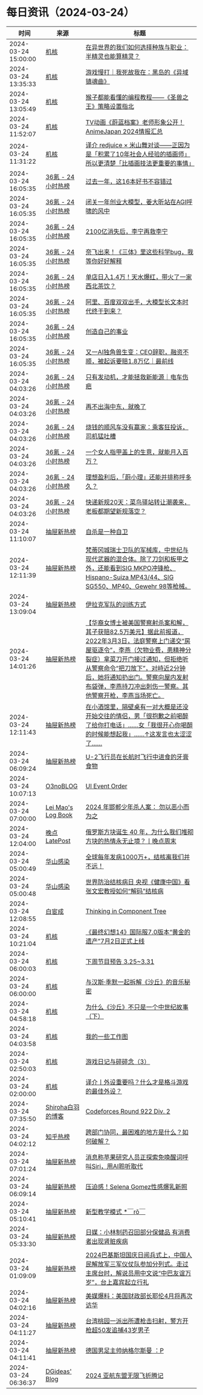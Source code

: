 ﻿# 每日资讯（2024-03-24）

|时间|来源|标题|
|---|---|---|
|2024-03-24 15:00:00|[机核](https://www.gcores.com/rss)|[在异世界的我们如何选择种族与职业：半精灵也能算精灵？](https://www.gcores.com/radios/179325)|
|2024-03-24 13:35:33|[机核](https://www.gcores.com/rss)|[游戏慢打｜我死故我在：黑岛的《异域镇魂曲》](https://www.gcores.com/articles/179375)|
|2024-03-24 13:05:49|[机核](https://www.gcores.com/rss)|[猴子都能看懂的编程教程——《圣兽之王》策略设置指北](https://www.gcores.com/articles/179373)|
|2024-03-24 11:52:07|[机核](https://www.gcores.com/rss)|[TV动画《蔚蓝档案》老师形象公开！AnimeJapan 2024情报汇总](https://www.gcores.com/articles/179369)|
|2024-03-24 11:31:22|[机核](https://www.gcores.com/rss)|[译介 redjuice × 米山舞对谈——正因为是「积累了10年社会人经验的插画师」所以更清楚「比插画技法更重要的事情」](https://www.gcores.com/articles/179367)|
|2024-03-24 16:05:35|[36氪 - 24小时热榜](https://rss.mifaw.com/articles/5c8bb11a3c41f61efd36683e/5c91d2e23882afa09dff4901)|[过去一年，这16本好书不容错过](https://36kr.com/p/2612626281076871)|
|2024-03-24 16:05:35|[36氪 - 24小时热榜](https://rss.mifaw.com/articles/5c8bb11a3c41f61efd36683e/5c91d2e23882afa09dff4901)|[闭关一年创业大模型，姜大昕站在AGI呼啸的风中](https://36kr.com/p/2702413037910148)|
|2024-03-24 16:05:35|[36氪 - 24小时热榜](https://rss.mifaw.com/articles/5c8bb11a3c41f61efd36683e/5c91d2e23882afa09dff4901)|[2100亿消失后，李宁再救李宁](https://36kr.com/p/2701871487121544)|
|2024-03-24 16:05:35|[36氪 - 24小时热榜](https://rss.mifaw.com/articles/5c8bb11a3c41f61efd36683e/5c91d2e23882afa09dff4901)|[奈飞出来！《三体》里这些科学bug，我等你好好解释](https://36kr.com/p/2702107984033670)|
|2024-03-24 16:05:35|[36氪 - 24小时热榜](https://rss.mifaw.com/articles/5c8bb11a3c41f61efd36683e/5c91d2e23882afa09dff4901)|[单店日入1.4万！天水爆红，带火了一家西北茶饮？](https://36kr.com/p/2702897275418505)|
|2024-03-24 16:05:35|[36氪 - 24小时热榜](https://rss.mifaw.com/articles/5c8bb11a3c41f61efd36683e/5c91d2e23882afa09dff4901)|[阿里、百度双双出手，大模型长文本时代终于到来？](https://36kr.com/p/2702101062881922)|
|2024-03-24 16:05:35|[36氪 - 24小时热榜](https://rss.mifaw.com/articles/5c8bb11a3c41f61efd36683e/5c91d2e23882afa09dff4901)|[创造自己的事业](https://36kr.com/p/2642689327758464)|
|2024-03-24 16:05:35|[36氪 - 24小时热榜](https://rss.mifaw.com/articles/5c8bb11a3c41f61efd36683e/5c91d2e23882afa09dff4901)|[又一AI独角兽生变：CEO辞职，融资不顺，被起诉要赔1.8万亿｜最前线](https://36kr.com/p/2701909282404225)|
|2024-03-24 04:03:26|[36氪 - 24小时热榜](https://rss.mifaw.com/articles/5c8bb11a3c41f61efd36683e/5c91d2e23882afa09dff4901)|[只有发动机，才能拯救新能源｜电车伤疤](https://36kr.com/p/2701437053876358)|
|2024-03-24 04:03:26|[36氪 - 24小时热榜](https://rss.mifaw.com/articles/5c8bb11a3c41f61efd36683e/5c91d2e23882afa09dff4901)|[再不出海中东，就晚了](https://36kr.com/p/2701408908015745)|
|2024-03-24 04:03:26|[36氪 - 24小时热榜](https://rss.mifaw.com/articles/5c8bb11a3c41f61efd36683e/5c91d2e23882afa09dff4901)|[烧钱的顺风车没有赢家：乘客狂投诉，司机猛吐槽](https://36kr.com/p/2701914771044224)|
|2024-03-24 04:03:26|[36氪 - 24小时热榜](https://rss.mifaw.com/articles/5c8bb11a3c41f61efd36683e/5c91d2e23882afa09dff4901)|[一个女人指甲盖上的生意，就能月入百万？](https://36kr.com/p/2701737662550657)|
|2024-03-24 04:03:26|[36氪 - 24小时热榜](https://rss.mifaw.com/articles/5c8bb11a3c41f61efd36683e/5c91d2e23882afa09dff4901)|[理想盈利后，「蔚小理」还能并排称呼多久？](https://36kr.com/p/2701629673273218)|
|2024-03-24 04:03:26|[36氪 - 24小时热榜](https://rss.mifaw.com/articles/5c8bb11a3c41f61efd36683e/5c91d2e23882afa09dff4901)|[快递新规20天：菜鸟驿站转让潮袭来，老板都期望新规落空？](https://36kr.com/p/2700817605621889)|
|2024-03-24 11:10:07|[抽屉新热榜](http://dig.chouti.com/feed.xml)|[自杀是一种自卫](https://dig.chouti.com/link/41910677)|
|2024-03-24 12:11:39|[抽屉新热榜](http://dig.chouti.com/feed.xml)|[梵蒂冈城瑞士卫队的军械库，中世纪与现代武器的混合体。除了刀剑和板甲之外，还能看到SIG MKPO冲锋枪、Hispano-Suiza MP43/44、SIG SG550、MP40、Gewehr 98等枪械。](https://dig.chouti.com/link/41911087)|
|2024-03-24 13:09:04|[抽屉新热榜](http://dig.chouti.com/feed.xml)|[伊拉克军队的训练方式](https://dig.chouti.com/link/41911432)|
|2024-03-24 14:01:26|[抽屉新热榜](http://dig.chouti.com/feed.xml)|[【华裔女博士被美国警察射杀案和解，其子获赔82.5万美元】据此前报道，2022年3月3日，法庭警察上门递交“房屋驱逐令”，李燕（欠物业费，患精神分裂症）拿菜刀开门接过通知，但拒绝听从警察命令“把刀放下”，对峙近2分钟后，她将通知扔出门。警察向屋内发射布袋弹，李燕持刀冲出刺伤一警察。其他警察开枪，李燕当场死亡。](https://dig.chouti.com/link/41911566)|
|2024-03-24 12:11:43|[抽屉新热榜](http://dig.chouti.com/feed.xml)|[在小酒馆里，隔壁桌有一对大概是还没开始交往的情侣，男「很抱歉之前喝醉了给你打电话」……女「我很开心你喝醉的时候能想起我」……↑这发言也太涩涩了……](https://dig.chouti.com/link/41911096)|
|2024-03-24 06:09:24|[抽屉新热榜](http://dig.chouti.com/feed.xml)|[U-2飞行员在长航时飞行中进食的牙膏食物](https://dig.chouti.com/link/41908843)|
|2024-03-24 10:07:13|[O3noBLOG](https://feeds.feedburner.com/othree)|[UI Event Order](https://blog.othree.net/log/2024/03/24/ui-event-order/)|
|2024-03-24 07:00:00|[Lei Mao's Log Book](https://leimao.github.io/atom.xml)|[2024 年邯郸少年杀人案： 勿以恶小而为之](https://leimao.github.io/essay/2024%E5%B9%B4%E9%82%AF%E9%83%B8%E5%B0%91%E5%B9%B4%E6%9D%80%E4%BA%BA%E6%A1%88/)|
|2024-03-24 12:04:00|[晚点LatePost](https://feedpress.me/wx-postlate)|[俄罗斯方块诞生 40 年，为什么我们堆砌方块的热情永无止境？丨晚点周末](http://mp.weixin.qq.com/s?__biz=MzU3Mjk1OTQ0Ng%3D%3D&mid=2247514066&idx=1&sn=3c5a9c73daf3559367975e8b7c45f99e)|
|2024-03-24 05:00:49|[华山感染](https://feedpress.me/wx-hsinfect)|[全球每年发病1000万+，结核离我们并不远！](http://mp.weixin.qq.com/s?__biz=Mzk0ODIzMjMxNQ%3D%3D&mid=2247502322&idx=2&sn=1a260e608f73c86847e18526a8118f00)|
|2024-03-24 05:00:48|[华山感染](https://feedpress.me/wx-hsinfect)|[世界防治结核病日 央视《健康中国》看张文宏教授如何“解码”结核病](http://mp.weixin.qq.com/s?__biz=Mzk0ODIzMjMxNQ%3D%3D&mid=2247502322&idx=1&sn=df6c525163ae9801413ca9b42a89462c)|
|2024-03-24 12:08:55|[白宦成](https://www.ixiqin.com/feed/)|[Thinking in Component Tree](https://www.ixiqin.com/2024/03/24/thinking-in-component-tree/)|
|2024-03-24 10:21:04|[机核](https://www.gcores.com/rss)|[《最终幻想14》国际服7.0版本“黄金的遗产”7月2日正式上线](https://www.gcores.com/articles/179368)|
|2024-03-24 06:00:03|[机核](https://www.gcores.com/rss)|[下周节目预告 3.25~3.31](https://www.gcores.com/articles/179363)|
|2024-03-24 06:00:00|[机核](https://www.gcores.com/rss)|[与汉斯·季默一起拆解《沙丘》的音乐秘密](https://www.gcores.com/videos/179364)|
|2024-03-24 04:58:18|[机核](https://www.gcores.com/rss)|[为什么《沙丘》不只是一个中世纪故事（下）](https://www.gcores.com/articles/179351)|
|2024-03-24 04:03:58|[机核](https://www.gcores.com/rss)|[我的一些工作图](https://www.gcores.com/articles/179354)|
|2024-03-24 02:50:03|[机核](https://www.gcores.com/rss)|[游戏日记与碎碎念（3）](https://www.gcores.com/articles/179347)|
|2024-03-24 02:00:00|[机核](https://www.gcores.com/rss)|[译介丨外设重要吗？什么才是格斗游戏的最佳外设？](https://www.gcores.com/videos/179348)|
|2024-03-24 07:35:50|[Shiroha白羽的博客](https://hukeqing.github.io/rss.xml)|[Codeforces Round 922 Div. 2 ](https://blog.mauve.icu/2024/03/24/acm/codeforces/CodeforcesRound922/)|
|2024-03-24 04:02:12|[知乎热榜](https://rss.mifaw.com/articles/5c8bb11a3c41f61efd36683e/5c919d543882afa09dff3fa3)|[跨部门协同，最困难的地方是什么？如何破解？](https://www.zhihu.com/question/648611918)|
|2024-03-24 07:01:24|[抽屉新热榜](http://dig.chouti.com/feed.xml)|[消息称苹果研究人员正探索免唤醒词呼叫Siri，用AI聆听取代](https://dig.chouti.com/link/41908950)|
|2024-03-24 06:09:14|[抽屉新热榜](http://dig.chouti.com/feed.xml)|[压迫感！Selena Gomez性感爆乳新照](https://dig.chouti.com/link/41908812)|
|2024-03-24 05:10:41|[抽屉新热榜](http://dig.chouti.com/feed.xml)|[新型教学模式 *￣rǒ￣ ](https://dig.chouti.com/link/41908353)|
|2024-03-24 05:33:30|[抽屉新热榜](http://dig.chouti.com/feed.xml)|[日媒：小林制药召回部分保健品 有消费者出现肾脏疾病](https://dig.chouti.com/link/41908457)|
|2024-03-24 01:09:09|[抽屉新热榜](http://dig.chouti.com/feed.xml)|[2024巴基斯坦国庆日阅兵式上，中国人民解放军三军仪仗队参加分列式。走过主席台时，解说员用中文说“中巴友谊万岁”，台上嘉宾起立行礼](https://dig.chouti.com/link/41906745)|
|2024-03-24 04:02:16|[抽屉新热榜](http://dig.chouti.com/feed.xml)|[美媒爆料：美国财政部长耶伦4月将再次访华](https://dig.chouti.com/link/41907872)|
|2024-03-24 04:11:27|[抽屉新热榜](http://dig.chouti.com/feed.xml)|[台湾桃园一派出所遭枪击扫射，警方开枪超50发追捕43岁男子](https://dig.chouti.com/link/41908043)|
|2024-03-24 04:11:41|[抽屉新热榜](http://dig.chouti.com/feed.xml)|[德国男足主帅纳格尔斯曼 ：P](https://dig.chouti.com/link/41908095)|
|2024-03-24 06:36:37|[DGideas' Blog](https://dgideas.net/feed/)|[2024 亚航东盟无限飞折腾记](https://dgideas.net/2024/2024-airasia-unlimited-aesan-pass-adventure/)|
